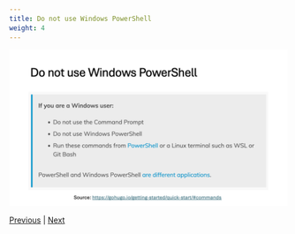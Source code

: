 ```yaml
---
title: Do not use Windows PowerShell
weight: 4
---
```


![Do not use Windows PowerShell][01]

[Previous][02] | [Next][03]

<!-- link references -->
[01]: slide4.png
[02]: ../slide3
[03]: ../slide5
